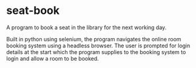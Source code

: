 # seat-book
A program to book a seat in the library for the next working day.

Built in python using selenium, the program navigates the online room booking system using a headless browser. The user is prompted for login details at the start which the program supplies to the booking system to login and allow a room to be booked.  
